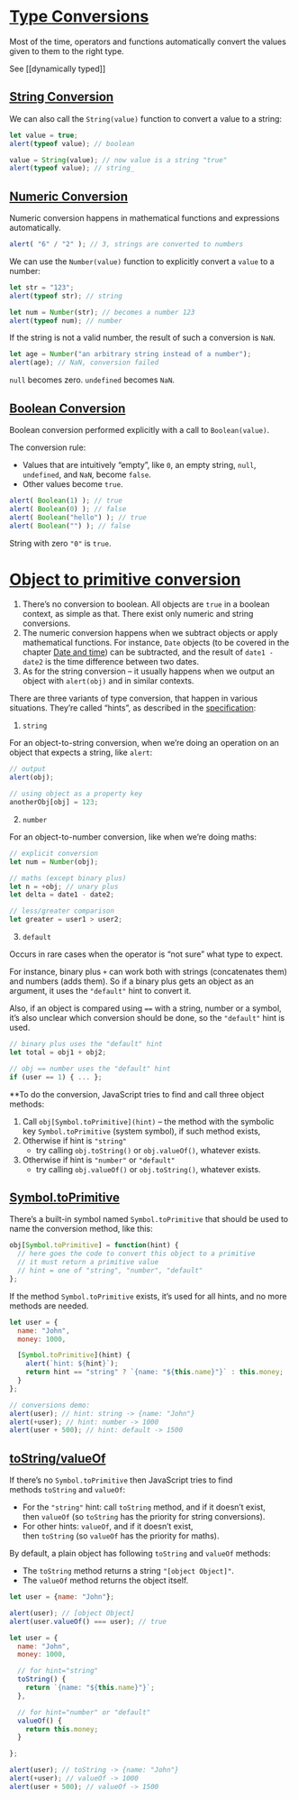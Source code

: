 # [Type Conversions](https://javascript.info/type-conversions)

Most of the time, operators and functions automatically convert the values given to them to the right type.

See [[dynamically typed]]

## [String Conversion](https://javascript.info/type-conversions#string-conversion)

We can also call the `String(value)` function to convert a value to a string:
```js
let value = true; 
alert(typeof value); // boolean 

value = String(value); // now value is a string "true" 
alert(typeof value); // string_
```

## [Numeric Conversion](https://javascript.info/type-conversions#numeric-conversion)

Numeric conversion happens in mathematical functions and expressions automatically.

```js
alert( "6" / "2" ); // 3, strings are converted to numbers
```

We can use the `Number(value)` function to explicitly convert a `value` to a number:
```js
let str = "123"; 
alert(typeof str); // string 

let num = Number(str); // becomes a number 123 
alert(typeof num); // number
```

If the string is not a valid number, the result of such a conversion is `NaN`.
```js
let age = Number("an arbitrary string instead of a number"); 
alert(age); // NaN, conversion failed
```

`null` becomes zero.
`undefined` becomes `NaN`.

## [Boolean Conversion](https://javascript.info/type-conversions#boolean-conversion)

Boolean conversion performed explicitly with a call to `Boolean(value)`.

The conversion rule:
-   Values that are intuitively “empty”, like `0`, an empty string, `null`, `undefined`, and `NaN`, become `false`.
-   Other values become `true`.

```js
alert( Boolean(1) ); // true 
alert( Boolean(0) ); // false 
alert( Boolean("hello") ); // true 
alert( Boolean("") ); // false
```

String with zero `"0"` is `true`.

# [Object to primitive conversion](https://javascript.info/object-toprimitive)

1.  There’s no conversion to boolean. All objects are `true` in a boolean context, as simple as that. There exist only numeric and string conversions.
2.  The numeric conversion happens when we subtract objects or apply mathematical functions. For instance, `Date` objects (to be covered in the chapter [Date and time](https://javascript.info/date)) can be subtracted, and the result of `date1 - date2` is the time difference between two dates.
3.  As for the string conversion – it usually happens when we output an object with `alert(obj)` and in similar contexts.

There are three variants of type conversion, that happen in various situations. They’re called “hints”, as described in the [specification](https://tc39.github.io/ecma262/#sec-toprimitive):

1. `string`

For an object-to-string conversion, when we’re doing an operation on an object that expects a string, like `alert`:

```js
// output
alert(obj);

// using object as a property key
anotherObj[obj] = 123;
```

2. `number`

For an object-to-number conversion, like when we’re doing maths:

```js
// explicit conversion
let num = Number(obj);

// maths (except binary plus)
let n = +obj; // unary plus
let delta = date1 - date2;

// less/greater comparison
let greater = user1 > user2;
```

3. `default`

Occurs in rare cases when the operator is “not sure” what type to expect.

For instance, binary plus `+` can work both with strings (concatenates them) and numbers (adds them). So if a binary plus gets an object as an argument, it uses the `"default"` hint to convert it.

Also, if an object is compared using `==` with a string, number or a symbol, it’s also unclear which conversion should be done, so the `"default"` hint is used.

```js
// binary plus uses the "default" hint
let total = obj1 + obj2;

// obj == number uses the "default" hint
if (user == 1) { ... };
```


**To do the conversion, JavaScript tries to find and call three object methods:

1.  Call `obj[Symbol.toPrimitive](hint)` – the method with the symbolic key `Symbol.toPrimitive` (system symbol), if such method exists,
2.  Otherwise if hint is `"string"`
    -   try calling `obj.toString()` or `obj.valueOf()`, whatever exists.
3.  Otherwise if hint is `"number"` or `"default"`
    -   try calling `obj.valueOf()` or `obj.toString()`, whatever exists.

## [Symbol.toPrimitive](https://javascript.info/object-toprimitive#symbol-toprimitive)

There’s a built-in symbol named `Symbol.toPrimitive` that should be used to name the conversion method, like this:

```js
obj[Symbol.toPrimitive] = function(hint) {
  // here goes the code to convert this object to a primitive
  // it must return a primitive value
  // hint = one of "string", "number", "default"
};
```

If the method `Symbol.toPrimitive` exists, it’s used for all hints, and no more methods are needed.

```js
let user = {
  name: "John",
  money: 1000,

  [Symbol.toPrimitive](hint) {
    alert(`hint: ${hint}`);
    return hint == "string" ? `{name: "${this.name}"}` : this.money;
  }
};

// conversions demo:
alert(user); // hint: string -> {name: "John"}
alert(+user); // hint: number -> 1000
alert(user + 500); // hint: default -> 1500
```

## [toString/valueOf](https://javascript.info/object-toprimitive#tostring-valueof)

If there’s no `Symbol.toPrimitive` then JavaScript tries to find methods `toString` and `valueOf`:

-   For the `"string"` hint: call `toString` method, and if it doesn’t exist, then `valueOf` (so `toString` has the priority for string conversions).
-   For other hints: `valueOf`, and if it doesn’t exist, then `toString` (so `valueOf` has the priority for maths).

By default, a plain object has following `toString` and `valueOf` methods:

-   The `toString` method returns a string `"[object Object]"`.
-   The `valueOf` method returns the object itself.

```js
let user = {name: "John"};

alert(user); // [object Object]
alert(user.valueOf() === user); // true
```

```js
let user = {
  name: "John",
  money: 1000,

  // for hint="string"
  toString() {
    return `{name: "${this.name}"}`;
  },

  // for hint="number" or "default"
  valueOf() {
    return this.money;
  }

};

alert(user); // toString -> {name: "John"}
alert(+user); // valueOf -> 1000
alert(user + 500); // valueOf -> 1500
```

